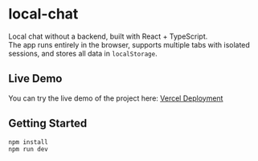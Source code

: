 #  local-chat

Local chat without a backend, built with React + TypeScript.  
The app runs entirely in the browser, supports multiple tabs with isolated sessions, and stores all data in `localStorage`.

## Live Demo

You can try the live demo of the project here: [Vercel Deployment](https://local-chat-navy.vercel.app/)

##  Getting Started

```bash
npm install
npm run dev
